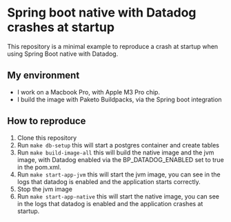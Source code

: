 # Spring boot native with Datadog crashes at startup

This repository is a minimal example to reproduce a crash at startup when using Spring Boot native with Datadog.

## My environment
- I work on a Macbook Pro, with Apple M3 Pro chip.
- I build the image with Paketo Buildpacks, via the Spring boot integration

## How to reproduce

1. Clone this repository
2. Run `make db-setup` this will start a postgres container and create tables
3. Run `make build-image-all` this will build the native image and the jvm image, with Datadog enabled via the BP_DATADOG_ENABLED set to true in the pom.xml.
4. Run `make start-app-jvm` this will start the jvm image, you can see in the logs that datadog is enabled and the application starts correctly.
5. Stop the jvm image
6. Run `make start-app-native` this will start the native image, you can see in the logs that datadog is enabled and the application crashes at startup.